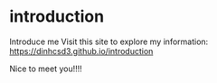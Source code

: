 # introduction

Introduce me
Visit this site to explore my information: https://dinhcsd3.github.io/introduction

Nice to meet you!!!!

